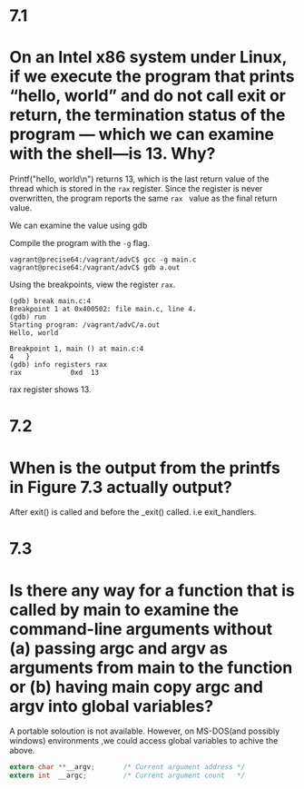 # 7.1 
# On an Intel x86 system under Linux, if we execute the program that prints “hello, world” and do not call exit or return, the termination status of the program — which we can examine with the shell—is 13. Why?
Printf("hello, world\n") returns 13, which is the last return value of the thread which is stored in the ```rax``` register. 
Since  the register is never overwritten, the program reports the same ```rax ``` value as the final return value.

We can examine the value using gdb

Compile the program with the ```-g``` flag.
```
vagrant@precise64:/vagrant/advC$ gcc -g main.c
vagrant@precise64:/vagrant/advC$ gdb a.out
```
Using the breakpoints, view the register ```rax```.
```
(gdb) break main.c:4
Breakpoint 1 at 0x400502: file main.c, line 4.
(gdb) run
Starting program: /vagrant/advC/a.out
Hello, world

Breakpoint 1, main () at main.c:4
4	}
(gdb) info registers rax
rax            0xd	13
```
rax register shows 13.

# 7.2 
# When is the output from the printfs in Figure 7.3 actually output?
After exit() is called and before the _exit() called. i.e exit_handlers.  

# 7.3
# Is there any way for a function that is called by main to examine the command-line arguments without (a) passing argc and argv as arguments from main to the function or (b) having main copy argc and argv into global variables?
A portable soloution is not available. However, on MS-DOS(and possibly windows) environments ,we could access global variables to achive the above. 
```c
extern char	**__argv; 		/* Current argument address	*/
extern int	__argc; 		/* Current argument count	*/
```
